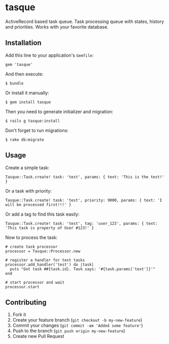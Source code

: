 # tasque

ActiveRecord based task queue. Task processing queue with states, history and priorities. Works with your favorite database.


## Installation

Add this line to your application's `Gemfile`:

    gem 'tasque'

And then execute:

    $ bundle

Or install it manually:

    $ gem install tasque

Then you need to generate initializer and migration:

    $ rails g tasque:install

Don't forget to run migrations: 

    $ rake db:migrate


## Usage

Create a simple task:

    Tasque::Task.create! task: 'test', params: { text: 'This is the test!' }

Or a task with priority:

    Tasque::Task.create! task: 'test', priority: 9000, params: { text: 'I will be processed first!!!' }

Or add a tag to find this task easily: 
  
    Tasque::Task.create! task: 'test', tag: 'user_123', params: { text: 'This task is property of User #123!' }

Now to process the task:

    # create task processor
    processor = Tasque::Processor.new

    # register a handler for test tasks
    processor.add_handler('test') do |task|
      puts "Got task ##{task.id}. Task says: '#{task.params['text']}'"
    end

    # start processor and wait
    processor.start
    

## Contributing

1. Fork it
2. Create your feature branch (`git checkout -b my-new-feature`)
3. Commit your changes (`git commit -am 'Added some feature'`)
4. Push to the branch (`git push origin my-new-feature`)
5. Create new Pull Request
